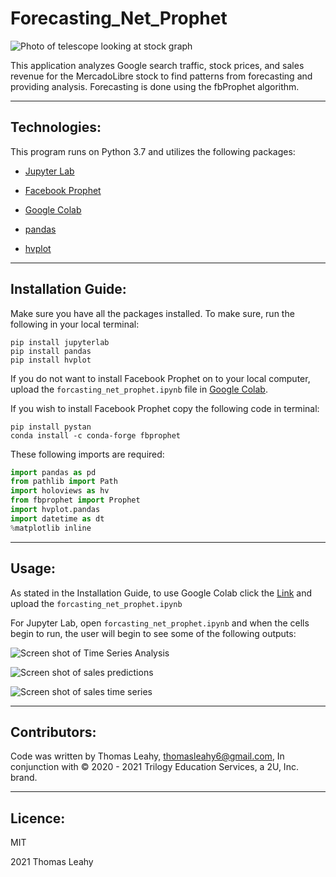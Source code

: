 # Forecasting_Net_Prophet
![Photo of telescope looking at stock graph](https://encrypted-tbn0.gstatic.com/images?q=tbn:ANd9GcTFbGvu65nlI3zVR7-PXURzhYq34IPe_Hk59Aj98gia_ZnsBOtHrvw3OYK2hwpjEnPpGqE&usqp=CAU)

This application analyzes Google search traffic, stock prices, and sales revenue for the MercadoLibre stock to find patterns from forecasting and providing analysis. Forecasting is done using the fbProphet algorithm.

---

## Technologies:
This program runs on Python 3.7 and utilizes the following packages:

* [Jupyter Lab](https://jupyter.org/)

* [Facebook Prophet](https://facebook.github.io/prophet/)

* [Google Colab](https://colab.research.google.com/)

* [pandas](https://pandas.pydata.org/)

* [hvplot](https://hvplot.holoviz.org/)

---
## Installation Guide:
Make sure you have all the packages installed. To make sure, run the following in your local terminal:

```
pip install jupyterlab
pip install pandas
pip install hvplot
```
If you do not want to install Facebook Prophet on to your local computer, upload the `forcasting_net_prophet.ipynb` file in [Google Colab](https://colab.research.google.com/). 

If you wish to install Facebook Prophet copy the following code in terminal:

```
pip install pystan
conda install -c conda-forge fbprophet
```

These following imports are required:

```python
import pandas as pd
from pathlib import Path
import holoviews as hv
from fbprophet import Prophet
import hvplot.pandas
import datetime as dt
%matplotlib inline
```

---
## Usage:
As stated in the Installation Guide, to use Google Colab click the [Link](https://colab.research.google.com/) and upload the `forcasting_net_prophet.ipynb`

For Jupyter Lab, open `forcasting_net_prophet.ipynb` and when the cells begin to run, the user will begin to see some of the following outputs:

![Screen shot of Time Series Analysis](https://user-images.githubusercontent.com/89755088/145776086-08974566-84e2-41b4-b998-fc87d694de97.png)

![Screen shot of sales predictions](https://user-images.githubusercontent.com/89755088/145776305-172f33b3-d3aa-4f22-9b6a-6adf3dcfd9c1.png)

![Screen shot of sales time series](https://user-images.githubusercontent.com/89755088/145776681-5c856f92-7b0d-4d50-91ee-e6dbcfa503bb.png)

---
## Contributors:
Code was written by Thomas Leahy, thomasleahy6@gmail.com, In conjunction with © 2020 - 2021 Trilogy Education Services, a 2U, Inc. brand.

---
## Licence:
MIT

2021 Thomas Leahy